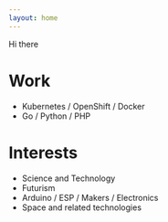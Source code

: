 ```yaml
---
layout: home
---
```


Hi there

# Work

* Kubernetes / OpenShift / Docker
* Go / Python / PHP

# Interests

* Science and Technology
* Futurism
* Arduino / ESP / Makers / Electronics
* Space and related technologies
